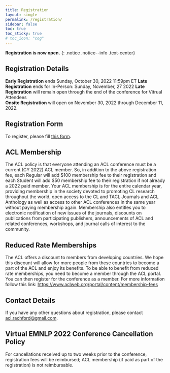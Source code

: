 ```yaml
---
title: Registration
layout: single
permalink: /registration/
sidebar: false
toc: true
toc_sticky: true
# toc_icon: "cog"
---
```


**Registration is now open.**
{: .notice .notice--info .text-center}

## Registration Details

**Early Registration**  ends Sunday, October 30, 2022 11:59pm ET
**Late Registration** ends for In-Person: Sunday, November, 27 2022
**Late Registration**  will remain open through the end of the conference for Vitrual Attendees    
**Onsite Registration** will open on November 30, 2022 through December 11, 2022.

## Registration Form
To register, please fill [this form](http://www.yesevents.com/emnlp).

## ACL Membership

The ACL policy is that everyone attending an ACL conference must be a current (CY 2022) ACL member. So, in addition to the above registration fee, each Regular will add $100 membership fee to their registration and each Student will add $50 membership fee to their registration if not already a 2022 paid member. Your ACL membership is for the entire calendar year, providing membership in the society devoted to promoting CL research throughout the world, open access to the CL and TACL Journals and ACL Anthology as well as access to other ACL conferences in the same year without paying membership again. Membership also entitles you to electronic notification of new issues of the journals, discounts on publications from participating publishers, announcements of ACL and related conferences, workshops, and journal calls of interest to the community.

## Reduced Rate Memberships

The ACL offers a discount to members from developing countries. We hope this discount will allow for more people from these countries to become a part of the ACL and enjoy its benefits. To be able to benefit from reduced rate memberships, you need to become a member through the ACL portal. You can then register for the conference as a member. For more information follow this link: <https://www.aclweb.org/portal/content/membership-fees>

## Contact Details

If you have any other questions about registration, please contact 
[acl.rachford@gmail.com](mailto:acl.rachford@gmail.com).

## Virtual EMNLP 2022 Conference Cancellation Policy

For cancellations received up to two weeks prior to the conference, registration fees will be reimbursed; ACL membership (if paid as part of the registration) is not reimbursable.
